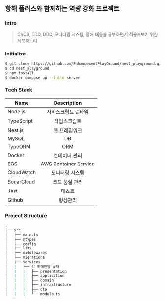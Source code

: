 ## 항해 플러스와 함께하는 역량 강화 프로젝트

### Intro

> CI/CD, TDD, DDD, 모니터링 시스템, 장애 대응을 공부하면서 적용해보기 위한 레포지토리

### Initialize

```bash
$ git clone https://github.com/EnhancementPlayGround/nest_playground.git
$ cd nest_playground
$ npm install
$ docker compose up --build server
```

### Tech Stack

| Name       |      Description      |
| ---------- | :-------------------: |
| Node.js    |  자바스크립트 런타임  |
| TypeScript |     타입스크립트      |
| Nest.js    |     웹 프레임워크     |
| MySQL      |          DB           |
| TypeORM    |          ORM          |
| Docker     |     컨테이너 관리     |
| ECS        | AWS Container Service |
| CloudWatch |    모니터링 시스템    |
| SonarCloud |    코드 품질 관리     |
| Jest       |        테스트         |
| Github     |       형상관리        |

### Project Structure

```bash
.
├── src
│   ├── main.ts
│   ├── @types
│   ├── config
│   ├── libs
│   ├── middlewares
│   ├── migrations
│   ├── services
│   |   ├── 각 도메인별 폴더
│   |   |   ├── presentation
│   |   |   ├── application
│   |   |   ├── domain
│   |   |   ├── infrastructure
│   |   |   ├── dto
│   |   |   └── module.ts
```
